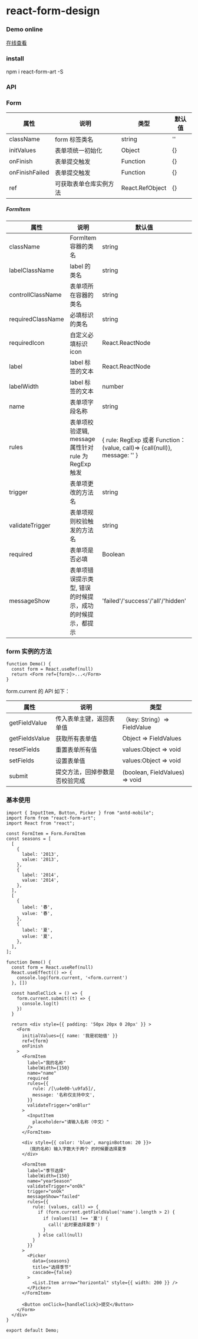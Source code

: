 # react-form-design

### Demo online

[在线查看](https://zuolung.github.io/react-form-design/dist/index.html)

### install

npm i react-form-art -S

### API

### Form

| 属性           | 说明                   | 类型            | 默认值 |
| -------------- | ---------------------- | --------------- | ------ |
| className      | form 标签类名          | string          | ''     |
| initValues     | 表单项统一初始化       | Object          | {}     |
| onFinish       | 表单提交触发           | Function        | {}     |
| onFinishFailed | 表单提交触发           | Function        | {}     |
| ref            | 可获取表单仓库实例方法 | React.RefObject | {}     |

##### FormItem

| 属性              | 说明                                                       | 默认值                                                                    | 版本       |
| ----------------- | ---------------------------------------------------------- | ------------------------------------------------------------------------- | ---------- |
| className         | FormItem 容器的类名                                        | string                                                                    | -          |
| labelClassName    | label 的类名                                               | string                                                                    | -          |
| controllClassName | 表单项所在容器的类名                                       | string                                                                    | -          |
| requiredClassName | 必填标识的类名                                             | string                                                                    | -          |
| requiredIcon      | 自定义必填标识 icon                                        | React.ReactNode                                                           | -          |
| label             | label 标签的文本                                           | React.ReactNode                                                           | -          |
| labelWidth        | label 标签的文本                                           | number                                                                    | -          |
| name              | 表单项字段名称                                             | string                                                                    | -          |
| rules             | 表单项校验逻辑, message 属性针对 rule 为 RegExp 触发       | { rule: RegExp 或者 Function：(value, call)=> {call(null)}, message: '' } | -          |
| trigger           | 表单项更改的方法名                                         | string                                                                    | 'onChange' |
| validateTrigger   | 表单项规则校验触发的方法名                                 | string                                                                    | 'onBlur'   |
| required          | 表单项是否必填                                             | Boolean                                                                   | false      |
| messageShow       | 表单项错误提示类型, 错误的时候提示，成功的时候提示，都提示 | 'failed'/'success'/'all'/'hidden'                                         | 'all'      |

### form 实例的方法

```
function Demo() {
  const form = React.useRef(null)
  return <Form ref={form}>...</Form>
}
```

form.current 的 API 如下：

| 属性           | 说明                           | 类型                           |
| -------------- | ------------------------------ | ------------------------------ |
| getFieldValue  | 传入表单主键，返回表单值       | （key: String）=> FieldValue   |
| getFieldsValue | 获取所有表单值                 | Object => FieldValues          |
| resetFields    | 重置表单所有值                 | values:Object => void          |
| setFields      | 设置表单值                     | values:Object => void          |
| submit         | 提交方法，回掉参数是否校验完成 | (boolean, FieldValues) => void |

### 基本使用

```
import { InputItem, Button, Picker } from "antd-mobile";
import Form from "react-form-art";
import React from "react";

const FormItem = Form.FormItem
const seasons = [
  [
    {
      label: '2013',
      value: '2013',
    },
    {
      label: '2014',
      value: '2014',
    },
  ],
  [
    {
      label: '春',
      value: '春',
    },
    {
      label: '夏',
      value: '夏',
    },
  ],
];

function Demo() {
  const form = React.useRef(null)
  React.useEffect(() => {
    console.log(form.current, '<form.current')
  }, [])

  const handleClick = () => {
    form.current.submit((t) => {
      console.log(t)
    })
  }

  return <div style={{ padding: '50px 20px 0 20px' }} >
    <Form
      initialValues={{ name: '我是初始值' }}
      ref={form}
      onFinish
    >
      <FormItem
        label="我的名称"
        labelWidth={150}
        name="name"
        required
        rules={{
          rule: /[\u4e00-\u9fa5]/,
          message: '名称仅支持中文',
        }}
        validateTrigger="onBlur"
      >
        <InputItem
          placeholder="请输入名称（中文）"
        />
      </FormItem>

      <div style={{ color: 'blue', marginBottom: 20 }}>
        （我的名称）输入字数大于两个 的时候要选择夏季
      </div>

      <FormItem
        label="季节选择"
        labelWidth={150}
        name="yearSeason"
        validateTrigger="onOk"
        trigger="onOk"
        messageShow="failed"
        rules={{
          rule: (values, call) => {
            if (form.current.getFieldValue('name').length > 2) {
              if (values[1] !== '夏') {
                call('此时要选择夏季')
              }
            } else call(null)
          }
        }}
      >
        <Picker
          data={seasons}
          title="选择季节"
          cascade={false}
        >
          <List.Item arrow="horizontal" style={{ width: 200 }} />
        </Picker>
      </FormItem>

      <Button onClick={handleClick}>提交</Button>
    </Form>
  </div>
}

export default Demo;
```
